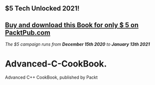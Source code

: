 ## $5 Tech Unlocked 2021!
[Buy and download this Book for only $ 5 on PacktPub.com](https://www.packtpub.com/product/advanced-c-programming-cookbook/9781838559915)
-----
*The $5 campaign     runs from __December 15th 2020__ to __January 13th 2021__*

# Advanced-C-CookBook.
Advanced C++ CookBook, published by Packt
